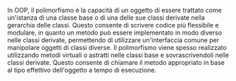 In OOP, il polimorfismo è la capacità di un oggetto di essere trattato come un'istanza di una classe base o di una delle sue classi derivate nella gerarchia delle classi. Questo consente di scrivere codice più flessibile e modulare, in quanto un metodo può essere implementato in modo diverso nelle classi derivate, permettendo di utilizzare un'interfaccia comune per manipolare oggetti di classi diverse. Il polimorfismo viene spesso realizzato utilizzando metodi virtuali o astratti nelle classi base e sovrascrivendoli nelle classi derivate. Questo consente di chiamare il metodo appropriato in base al tipo effettivo dell'oggetto a tempo di esecuzione.